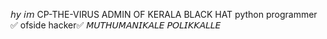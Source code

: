 𝘩𝘺 𝘪𝘮 CP-THE-VIRUS
ADMIN OF KERALA BLACK HAT
python programmer ✅
ofside hacker✅
𝘔𝘜𝘛𝘏𝘜𝘔𝘈𝘕𝘐𝘒𝘈𝘓𝘌 𝘗𝘖𝘓𝘐𝘒𝘒𝘈𝘓𝘓𝘌
